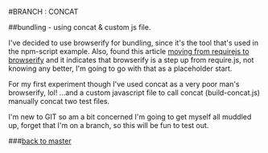 #BRANCH : CONCAT

##bundling - using concat & custom js file.

I've decided to use browserify for bundling,  since it's the tool that's used in the npm-script example. Also, found this article 
[moving from requirejs to browserify](http://orizens.com/wp/topics/a-journey-from-require-js-to-browserify/) and it indicates that browserify is a step up from require.js, not knowing any better, I'm going to go with that as a placeholder start.

For my first experiment though I've used concat as a very poor man's browserify, lol! ...and a custom javascript file to call concat (build-concat.js) manually concat two test files. 

I'm new to GIT so am a bit concerned I'm going to get myself all muddled up, forget that I'm on a branch, so this will be fun to test out.

###[back to master](../..)
